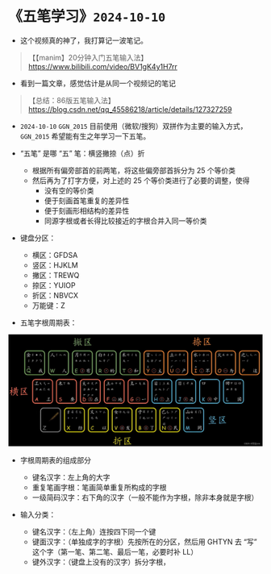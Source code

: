 # 《五笔学习》`2024-10-10`

- 这个视频真的神了，我打算记一波笔记。

> 【【manim】20分钟入门五笔输入法】 https://www.bilibili.com/video/BV1gK4y1H7rr

- 看到一篇文章，感觉估计是从同一个视频记的笔记

> 【总结：86版五笔输入法】https://blog.csdn.net/qq_45586218/article/details/127327259

- `2024-10-10` `GGN_2015` 目前使用（微软/搜狗）双拼作为主要的输入方式，`GGN_2015` 希望能有生之年学习一下五笔。

- “五笔” 是哪 “五” 笔：横竖撇捺（点）折
  - 根据所有偏旁部首的前两笔，将这些偏旁部首拆分为 25 个等价类
  - 然后再为了打字方便，对上述的 25 个等价类进行了必要的调整，使得
    - 没有空的等价类
    - 便于刻画首笔重复的差异性
    - 便于刻画形相结构的差异性
    - 同源字根或者长得比较接近的字根合并入同一等价类

- 键盘分区：
  - 横区：GFDSA
  - 竖区：HJKLM
  - 撇区：TREWQ
  - 捺区：YUIOP
  - 折区：NBVCX
  - 万能键：Z

- 五笔字根周期表：

<img src="../../blob/img/2024-10-10_wang-code.png">

- 字根周期表的组成部分
  - 键名汉字：左上角的大字
  - 重复笔画字根：笔画简单重复所构成的字根
  - 一级简码汉字：右下角的汉字（一般不能作为字根，除非本身就是字根）

- 输入分类：
  - 键名汉字：（左上角）连按四下同一个键
  - 键面汉字：（单独成字的字根）先按所在的分区，然后用 GHTYN 去 “写” 这个字（第一笔、第二笔、最后一笔，必要时补 LL）
  - 键外汉字：（键盘上没有的汉字）拆分字根，


